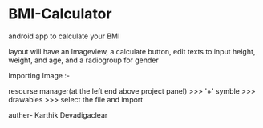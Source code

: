 # BMI-Calculator</br>

android app to calculate your BMI </br>

layout will have an Imageview, a calculate button, edit texts to input height, weight, and age, and a radiogroup for gender </br>

Importing Image :- </br>

resourse manager(at the left end above project panel) >>> '+' symble >>> drawables >>> select the file and import </br>

auther- Karthik Devadigaclear
